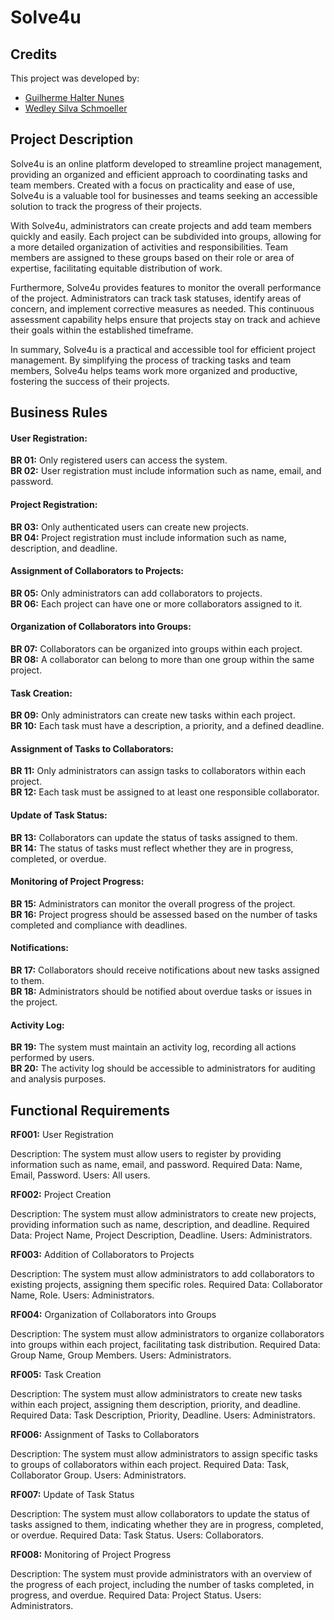 # Solve4u

## Credits
This project was developed by:

- [Guilherme Halter Nunes](https://github.com/GuilhermeHalter)
- [Wedley Silva Schmoeller](https://github.com/WedleySilva)

## Project Description

Solve4u is an online platform developed to streamline project management, providing an organized and efficient approach to coordinating tasks and team members. Created with a focus on practicality and ease of use, Solve4u is a valuable tool for businesses and teams seeking an accessible solution to track the progress of their projects.

With Solve4u, administrators can create projects and add team members quickly and easily. Each project can be subdivided into groups, allowing for a more detailed organization of activities and responsibilities. Team members are assigned to these groups based on their role or area of expertise, facilitating equitable distribution of work.

Furthermore, Solve4u provides features to monitor the overall performance of the project. Administrators can track task statuses, identify areas of concern, and implement corrective measures as needed. This continuous assessment capability helps ensure that projects stay on track and achieve their goals within the established timeframe.

In summary, Solve4u is a practical and accessible tool for efficient project management. By simplifying the process of tracking tasks and team members, Solve4u helps teams work more organized and productive, fostering the success of their projects.

## Business Rules

#### User Registration:

**BR 01:** Only registered users can access the system. </br>
**BR 02:** User registration must include information such as name, email, and password.

#### Project Registration:

**BR 03:** Only authenticated users can create new projects.</br>
**BR 04:** Project registration must include information such as name, description, and deadline.

#### Assignment of Collaborators to Projects:

**BR 05:** Only administrators can add collaborators to projects.</br>
**BR 06:** Each project can have one or more collaborators assigned to it.

#### Organization of Collaborators into Groups:

**BR 07:** Collaborators can be organized into groups within each project.</br>
**BR 08:** A collaborator can belong to more than one group within the same project.

#### Task Creation:

**BR 09:** Only administrators can create new tasks within each project.</br>
**BR 10:** Each task must have a description, a priority, and a defined deadline.

#### Assignment of Tasks to Collaborators:

**BR 11:** Only administrators can assign tasks to collaborators within each project.</br>
**BR 12:** Each task must be assigned to at least one responsible collaborator.

#### Update of Task Status:

**BR 13:** Collaborators can update the status of tasks assigned to them.</br>
**BR 14:** The status of tasks must reflect whether they are in progress, completed, or overdue.

#### Monitoring of Project Progress:

**BR 15:** Administrators can monitor the overall progress of the project.</br>
**BR 16:** Project progress should be assessed based on the number of tasks completed and compliance with deadlines.

#### Notifications:

**BR 17:** Collaborators should receive notifications about new tasks assigned to them.</br>
**BR 18:** Administrators should be notified about overdue tasks or issues in the project.

#### Activity Log:

**BR 19:** The system must maintain an activity log, recording all actions performed by users.</br>
**BR 20:** The activity log should be accessible to administrators for auditing and analysis purposes.

## Functional Requirements

**RF001:** User Registration

Description: The system must allow users to register by providing information such as name, email, and password.
Required Data: Name, Email, Password.
Users: All users.

**RF002:** Project Creation

Description: The system must allow administrators to create new projects, providing information such as name, description, and deadline.
Required Data: Project Name, Project Description, Deadline.
Users: Administrators.

**RF003:** Addition of Collaborators to Projects

Description: The system must allow administrators to add collaborators to existing projects, assigning them specific roles.
Required Data: Collaborator Name, Role.
Users: Administrators.

**RF004:** Organization of Collaborators into Groups

Description: The system must allow administrators to organize collaborators into groups within each project, facilitating task distribution.
Required Data: Group Name, Group Members.
Users: Administrators.

**RF005:** Task Creation

Description: The system must allow administrators to create new tasks within each project, assigning them description, priority, and deadline.
Required Data: Task Description, Priority, Deadline.
Users: Administrators.

**RF006:** Assignment of Tasks to Collaborators

Description: The system must allow administrators to assign specific tasks to groups of collaborators within each project.
Required Data: Task, Collaborator Group.
Users: Administrators.

**RF007:** Update of Task Status

Description: The system must allow collaborators to update the status of tasks assigned to them, indicating whether they are in progress, completed, or overdue.
Required Data: Task Status.
Users: Collaborators.

**RF008:** Monitoring of Project Progress

Description: The system must provide administrators with an overview of the progress of each project, including the number of tasks completed, in progress, and overdue.
Required Data: Project Status.
Users: Administrators.

